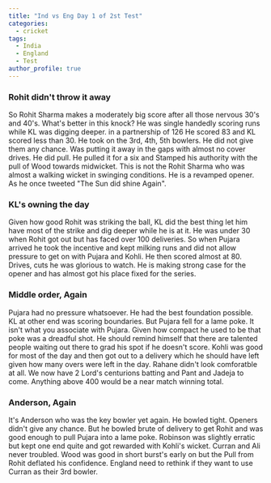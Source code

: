 ```yaml
---
title: "Ind vs Eng Day 1 of 2st Test"
categories:
  - cricket
tags:
  - India
  - England
  - Test
author_profile: true
---
```


### Rohit didn't throw it away
So Rohit Sharma makes a moderately big score after all those nervous 30's and 40's. What's better in this knock? He was single handedly scoring runs while KL was digging deeper. in a partnership of 126 He scored 83 and KL scored less than 30. He took on the 3rd, 4th, 5th bowlers. He did not give them any chance. Was putting it away in the gaps with almost no cover drives. He did pull. He pulled it for a six and Stamped his authority with the pull of Wood towards midwicket. This is not the Rohit Sharma who was almost a walking wicket in swinging conditions. He is a revamped opener. As he once tweeted "The Sun did shine Again".

### KL's owning the day
Given how good Rohit was striking the ball, KL did the best thing let him have most of the strike and dig deeper while he is at it. He was under 30 when Rohit got out but has faced over 100 deliveries. So when Pujara arrived he took the incentive and kept milking runs and did not allow pressure to get on with Pujara and Kohli. He then scored almost at 80. Drives, cuts he was glorious to watch. He is making strong case for the opener and has almost got his place fixed for the series. 

### Middle order, Again
Pujara had no pressure whatsoever. He had the best foundation possible. KL at other end was scoring boundaries. But Pujara fell for a lame poke. It isn't what you associate with Pujara. Given how compact he used to be that poke was a dreadful shot. He should remind himself that there are talented people waiting out there to grad his spot if he doesn't score. Kohli was good for most of the day and then got out to a delivery which he should have left given how many overs were left in the day. Rahane didn't look comforatble at all. We now have 2 Lord's centurions batting and Pant and Jadeja to come. Anything above 400 would be a near match winning total. 

### Anderson, Again
It's Anderson who was the key bowler yet again. He bowled tight. Openers didn't give any chance. But he bowled brute of delivery to get Rohit and was good enough to pull Pujara into a lame poke. Robinson was slightly erratic but kept one end quite and got rewarded with Kohli's wicket. Curran and Ali never troubled. Wood was good in short burst's early on but the Pull from Rohit deflated his confidence. England need to rethink if they want to use Curran as their 3rd bowler.